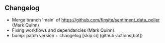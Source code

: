 ## Changelog

- Merge branch 'main' of https://github.com/finsite/sentiment_data_poller (Mark Quinn)
- Fixing workflows and dependancies (Mark Quinn)
- bump: patch version + changelog [skip ci] (github-actions[bot])